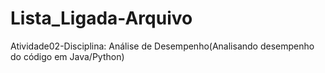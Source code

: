 # Lista_Ligada-Arquivo
 Atividade02-Disciplina: Análise de Desempenho(Analisando desempenho do código em Java/Python)

